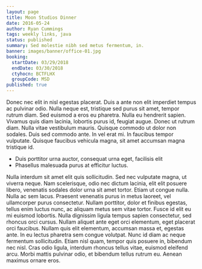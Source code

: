 ```yaml
---
layout: page
title: Moon Studios Dinner
date: 2016-05-24
author: Ryan Cummings
tags: weekly links, java
status: published
summary: Sed molestie nibh sed metus fermentum, in.
banner: images/banner/office-01.jpg
booking:
  startDate: 03/29/2018
  endDate: 03/30/2018
  ctyhocn: BCTFLHX
  groupCode: MSD
published: true
---
```

Donec nec elit in nisl egestas placerat. Duis a ante non elit imperdiet tempus ac pulvinar odio. Nulla neque est, tristique sed purus sit amet, tempor rutrum diam. Sed euismod a eros eu pharetra. Nulla eu hendrerit sapien. Vivamus quis diam lacinia, lobortis purus id, feugiat augue. Donec ut rutrum diam. Nulla vitae vestibulum mauris. Quisque commodo ut dolor non sodales. Duis sed commodo ante. In vel erat mi. In faucibus tempor vulputate. Quisque faucibus vehicula magna, sit amet accumsan magna tristique id.

* Duis porttitor urna auctor, consequat urna eget, facilisis elit
* Phasellus malesuada purus at efficitur luctus.

Nulla interdum sit amet elit quis sollicitudin. Sed nec vulputate magna, ut viverra neque. Nam scelerisque, odio nec dictum lacinia, elit elit posuere libero, venenatis sodales dolor urna sit amet tortor. Etiam ut congue nulla. Nulla ac sem lacus. Praesent venenatis purus in metus laoreet, vel ullamcorper purus consectetur. Nullam porttitor, dolor et finibus egestas, tellus enim luctus nunc, ac aliquam metus sem vitae tortor.
Fusce id elit eu mi euismod lobortis. Nulla dignissim ligula tempus sapien consectetur, sed rhoncus orci cursus. Nullam aliquet ante eget orci elementum, eget placerat orci faucibus. Nullam quis elit elementum, accumsan massa et, egestas ante. In eu lectus pharetra sem congue volutpat. Nunc id diam ac neque fermentum sollicitudin. Etiam nisl quam, tempor quis posuere in, bibendum nec nisl. Cras odio ligula, interdum rhoncus tellus vitae, euismod eleifend arcu. Morbi mattis pulvinar odio, et bibendum tellus rutrum eu. Aenean maximus ornare eros.
